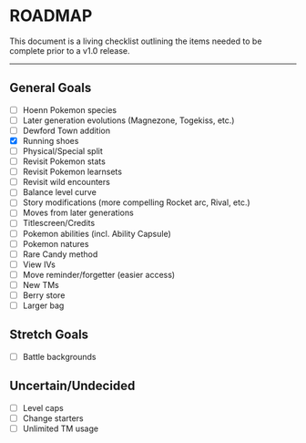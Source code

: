 # ROADMAP

This document is a living checklist outlining the items needed to be complete prior to a v1.0 release.

---


## General Goals

- [ ] Hoenn Pokemon species
- [ ] Later generation evolutions (Magnezone, Togekiss, etc.)
- [ ] Dewford Town addition
- [x] Running shoes
- [ ] Physical/Special split
- [ ] Revisit Pokemon stats
- [ ] Revisit Pokemon learnsets
- [ ] Revisit wild encounters
- [ ] Balance level curve
- [ ] Story modifications (more compelling Rocket arc, Rival, etc.)
- [ ] Moves from later generations
- [ ] Titlescreen/Credits
- [ ] Pokemon abilities (incl. Ability Capsule)
- [ ] Pokemon natures 
- [ ] Rare Candy method
- [ ] View IVs 
- [ ] Move reminder/forgetter (easier access)
- [ ] New TMs
- [ ] Berry store
- [ ] Larger bag

## Stretch Goals

- [ ] Battle backgrounds

## Uncertain/Undecided

- [ ] Level caps
- [ ] Change starters
- [ ] Unlimited TM usage
